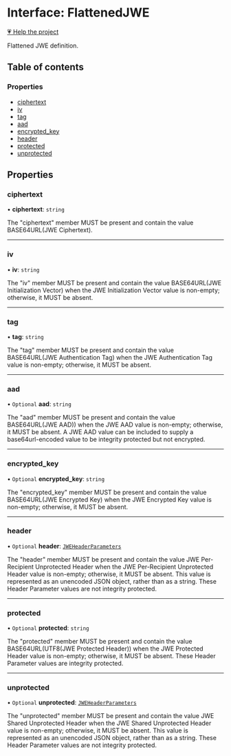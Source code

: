# Interface: FlattenedJWE

[💗 Help the project](https://github.com/sponsors/panva)

Flattened JWE definition.

## Table of contents

### Properties

- [ciphertext](types.FlattenedJWE.md#ciphertext)
- [iv](types.FlattenedJWE.md#iv)
- [tag](types.FlattenedJWE.md#tag)
- [aad](types.FlattenedJWE.md#aad)
- [encrypted\_key](types.FlattenedJWE.md#encrypted_key)
- [header](types.FlattenedJWE.md#header)
- [protected](types.FlattenedJWE.md#protected)
- [unprotected](types.FlattenedJWE.md#unprotected)

## Properties

### ciphertext

• **ciphertext**: `string`

The "ciphertext" member MUST be present and contain the value
BASE64URL(JWE Ciphertext).

___

### iv

• **iv**: `string`

The "iv" member MUST be present and contain the value
BASE64URL(JWE Initialization Vector) when the JWE Initialization
Vector value is non-empty; otherwise, it MUST be absent.

___

### tag

• **tag**: `string`

The "tag" member MUST be present and contain the value
BASE64URL(JWE Authentication Tag) when the JWE Authentication Tag
value is non-empty; otherwise, it MUST be absent.

___

### aad

• `Optional` **aad**: `string`

The "aad" member MUST be present and contain the value
BASE64URL(JWE AAD)) when the JWE AAD value is non-empty;
otherwise, it MUST be absent.  A JWE AAD value can be included to
supply a base64url-encoded value to be integrity protected but not
encrypted.

___

### encrypted\_key

• `Optional` **encrypted\_key**: `string`

The "encrypted_key" member MUST be present and contain the value
BASE64URL(JWE Encrypted Key) when the JWE Encrypted Key value is
non-empty; otherwise, it MUST be absent.

___

### header

• `Optional` **header**: [`JWEHeaderParameters`](types.JWEHeaderParameters.md)

The "header" member MUST be present and contain the value JWE Per-
Recipient Unprotected Header when the JWE Per-Recipient
Unprotected Header value is non-empty; otherwise, it MUST be
absent.  This value is represented as an unencoded JSON object,
rather than as a string.  These Header Parameter values are not
integrity protected.

___

### protected

• `Optional` **protected**: `string`

The "protected" member MUST be present and contain the value
BASE64URL(UTF8(JWE Protected Header)) when the JWE Protected
Header value is non-empty; otherwise, it MUST be absent.  These
Header Parameter values are integrity protected.

___

### unprotected

• `Optional` **unprotected**: [`JWEHeaderParameters`](types.JWEHeaderParameters.md)

The "unprotected" member MUST be present and contain the value JWE
Shared Unprotected Header when the JWE Shared Unprotected Header
value is non-empty; otherwise, it MUST be absent.  This value is
represented as an unencoded JSON object, rather than as a string.
These Header Parameter values are not integrity protected.
